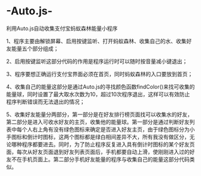 # -Auto.js-
利用Auto.js自动收集支付宝蚂蚁森林能量小程序

1、程序主要由解锁屏幕、启用按键监听、打开蚂蚁森林、收集自己的水、收集好友能量五个部分组成；

2、启用按键监听这部分代码的作用是程序运行时可以随时按音量减小键退出；

3、程序要想正确运行支付宝界面必须在首页，同时蚂蚁森林的入口要放到首页；

4、收集自己的能量这部分是通过Auto.js的寻找颜色函数findColor()来找可收集的能量球，同时设置了最大取水次数为10，超过10次程序退出，这样可以有效防止程序判断错误而无法退出的情况；

5、收集好友能量分两部分，第一部分是在好友排行榜页面找可以收集水的好友，第二部分是进入可收水好友的主页，收集他的能量球。第一部分是通过判断好友列表中每个人右上角有没有绿色图标来确定是否进入好友主页，由于绿色图标分为小手图标和倒计时图标，这两个图标都是绿白相间差异不大，所有我没有做区分，无论哪种程序都要进去。同时，为了防止程序反复进入具有倒计时图标的某个好友页面，每次从好友页面退到好友列表页面后，手机都要自动上滑，使刚刚进入过的好友不在手机页面上。第二部分手机好友能量的程序与收集自己的能量这部分代码类似。
